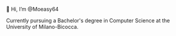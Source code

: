 👋 Hi, I’m @Moeasy64
  
Currently pursuing a Bachelor's degree in Computer Science at the University of Milano-Bicocca.
